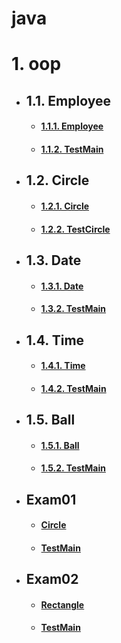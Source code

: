 # java

# 1. oop
 - ## 1.1. Employee
   - #### [1.1.1. Employee](https://github.com/hanjhoon/java/blob/main/oop/src/Employee/Employee.java)
   - #### [1.1.2. TestMain](https://github.com/hanjhoon/java/blob/main/oop/src/Employee/TestMain.java) 
 - ## 1.2. Circle
   - #### [1.2.1. Circle](https://github.com/hanjhoon/java/blob/main/oop/src/circle/Circle.java)
   - #### [1.2.2. TestCircle](https://github.com/hanjhoon/java/blob/main/oop/src/circle/TestCircle.java)
 - ## 1.3. Date
   - #### [1.3.1. Date](https://github.com/hanjhoon/java/blob/main/oop/src/date/Date.java)
   - #### [1.3.2. TestMain](https://github.com/hanjhoon/java/blob/main/oop/src/date/TestMain.java)
 
 - ## 1.4. Time
   - #### [1.4.1. Time](https://github.com/hanjhoon/java/blob/main/oop/src/time/Time.java)
   - #### [1.4.2. TestMain](https://github.com/hanjhoon/java/blob/main/oop/src/time/TestMain.java)
 - ## 1.5. Ball
   - #### [1.5.1. Ball](https://github.com/hanjhoon/java/blob/main/oop/src/ball/Time.java)
   - #### [1.5.2. TestMain](https://github.com/hanjhoon/java/blob/main/oop/src/ball/TestMain.java)
 
 - ## Exam01
   - #### [Circle](https://github.com/hanjhoon/java/blob/main/oop/src/exam01/Circle.java)
   - #### [TestMain](https://github.com/hanjhoon/java/blob/main/oop/src/exam01/TsetMain.java)
 
 - ## Exam02
   - #### [Rectangle](https://github.com/hanjhoon/java/blob/main/oop/src/exam02/Rectangle.java)
   - #### [TestMain](https://github.com/hanjhoon/java/blob/main/oop/src/exam02/TestMain.java)
 
